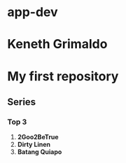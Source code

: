 # app-dev
# Keneth Grimaldo
# My first repository
## Series
### Top 3
1. **2Goo2BeTrue**
2. **Dirty Linen**
3. **Batang Quiapo**
